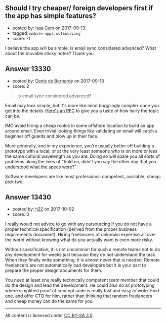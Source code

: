 ## Should I try cheaper/ foreign developers first if the app has simple features?

- posted by: [Issa Gem](https://stackexchange.com/users/11751966/issa-gem) on 2017-09-13
- tagged: `mobile-apps`, `outsourcing`
- score: -1

I believe the app will be simple. Is email sync considered advanced? What about the movable sticky notes? Thank you



## Answer 13330

- posted by: [Denis de Bernardy](https://stackexchange.com/users/182468/denis-de-bernardy) on 2017-09-13
- score: 2

> Is email sync considered advanced?

Email may look simple, but it's more like mind bogglingly complex once you get into the details. [Here's an RFC](https://www.ietf.org/rfc/rfc5322.txt) to give you a taste of how hairy the topic can be.

IMO avoid hiring a cheap rookie in some offshore location to build an app around email. Even trivial looking things like validating an email will catch a beginner off guards and blow up in their face.

More generally, and in my experience, you're usually better off building a prototype with a local, or at the very least someone who is on more or less the same cultural wavelength as you are. Doing so will spare you all sorts of problems along the lines of "hold on, didn't you say the other day that you understood what the specs were?"

Software developers are like most professions: competent, available, cheap; pick two.


## Answer 13430

- posted by: [h22](https://stackexchange.com/users/167824/h22) on 2017-10-02
- score: 0

I really would not advice to go with any outsourcing if you do not have a proper technical specification (derived from the proper business requirements document). Hiring freelancers of unknown expertise all over the world without knowing what do you actually want is even more risky.

Without specification, it is not uncommon for such a remote teams not to do any development for weeks just because they do not understand the task. When they finally write something, it is almost never that is needed. Remote freelancers are not automatically bad developers but it is your part to prepare the proper design documents for them.

You need at least one really technically competent team member that could do the design and lead the development. He could also do all prototyping where simplified proof of concept code is really fast and easy to write. Find one, and offer CTO for him, rather than thinking that random freelancers and cheap money can do the same for you.



---

All content is licensed under [CC BY-SA 3.0](https://creativecommons.org/licenses/by-sa/3.0/).

